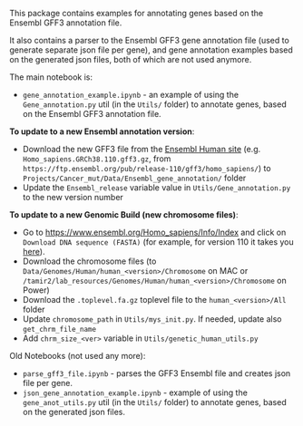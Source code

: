 This package contains examples for annotating genes based on the Ensembl GFF3 annotation file. 

It also contains a parser to the Ensembl GFF3 gene annotation file (used to generate separate json file per gene), and gene annotation examples based on the generated json files, both of which are not used anymore.

The main notebook is:
* `gene_annotation_example.ipynb` - an example of using the `Gene_annotation.py` util (in the `Utils/` folder) to annotate genes, based on the Ensembl GFF3 annotation file.

**To update to a new Ensembl annotation version**:
- Download the new GFF3 file from the [Ensembl Human site](https://useast.ensembl.org/Homo_sapiens/Info/Index) (e.g. `Homo_sapiens.GRCh38.110.gff3.gz`, from `https://ftp.ensembl.org/pub/release-110/gff3/homo_sapiens/`) to `Projects/Cancer_mut/Data/Ensembl_gene_annotation/` folder
- Update the `Ensembl_release` variable value in `Utils/Gene_annotation.py` to the new version number

**To update to a new Genomic Build (new chromosome files)**:
- Go to https://www.ensembl.org/Homo_sapiens/Info/Index and click on `Download DNA sequence (FASTA)` (for example, for version 110 it takes you [here](https://ftp.ensembl.org/pub/release-110/fasta/homo_sapiens/dna/)). 
- Download the chromosome files (to `Data/Genomes/Human/human_<version>/Chromosome` on MAC or `/tamir2/lab_resources/Genomes/Human/human_<version>/Chromosome` on Power)
- Download the `.toplevel.fa.gz` toplevel file to the `human_<version>/All` folder
- Update `chromosome_path` in `Utils/mys_init.py`. If needed, update also `get_chrm_file_name`
- Add `chrm_size_<ver>` variable in `Utils/genetic_human_utils.py`

Old Notebooks (not used any more):
* `parse_gff3_file.ipynb` - parses the GFF3 Ensembl file and creates json file per gene.
* `json_gene_annotation_example.ipynb` - example of using the `gene_anot_utils.py` util (in the `Utils/` folder) to annotate genes, based on the generated json files.

